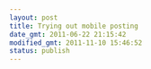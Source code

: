 ```yaml
---
layout: post
title: Trying out mobile posting
date_gmt: 2011-06-22 21:15:42
modified_gmt: 2011-11-10 15:46:52
status: publish
---
```


